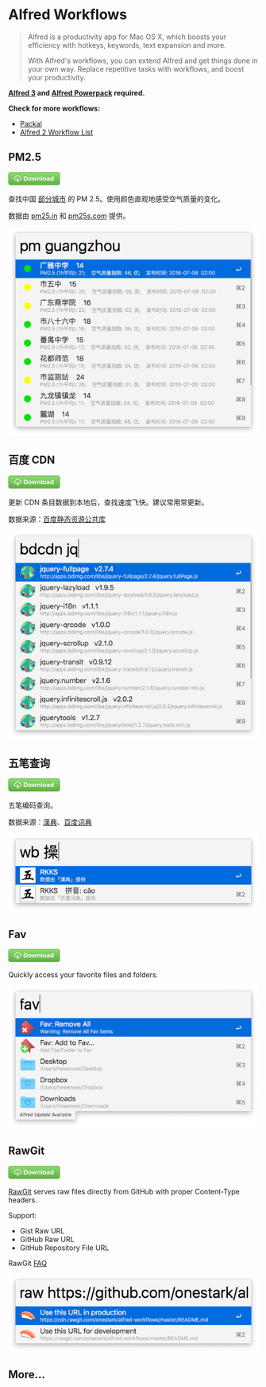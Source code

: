 # Alfred Workflows

> Alfred is a productivity app for Mac OS X, which boosts your efficiency with hotkeys, keywords, text expansion and more. 
>
> With Alfred's workflows, you can extend Alfred and get things done in your own way. Replace repetitive tasks with workflows, and boost your productivity.

**[Alfred 3] and [Alfred Powerpack] required.**

**Check for more workflows:**
- [Packal]
- [Alfred 2 Workflow List]


## PM2.5

[![Download][dl_btn]][pm2.5_wf]

查找中国 [部分城市](http://pm25.in/) 的 PM 2.5。使用颜色直观地感受空气质量的变化。

数据由 [pm25.in](http://pm25.in/) 和 [pm25s.com](http://www.pm25s.com/) 提供。

![PM2.5][pm2.5_shot]


## 百度 CDN

[![Download][dl_btn]][baidu_cdn_wf]

更新 CDN 条目数据到本地后，查找速度飞快。建议常用常更新。

数据来源：[百度静态资源公共库](http://cdn.code.baidu.com/)

![Baidu CDN][baidu-cdn_shot]


## 五笔查询

[![Download][dl_btn]][wubi_wf]

五笔编码查询。

数据来源：[漢典](http://www.zdic.net/)、[百度词典](http://dict.baidu.com/)

![五笔查询][wubi_shot]


## Fav

[![Download][dl_btn]][fav_wf]

Quickly access your favorite files and folders.

![Fav][fav_shot]


## RawGit

[![Download][dl_btn]][rawgit_wf]

[RawGit](https://rawgit.com/) serves raw files directly from GitHub with proper Content-Type headers.

Support:

- Gist Raw URL
- GitHub Raw URL
- GitHub Repository File URL

RawGit [FAQ](https://github.com/rgrove/rawgit/wiki/Frequently-Asked-Questions)

![RawGit][rawgit_shot]

## More...

[dl_btn]: assets/btn_dl_gr.png "Download"

[pm2.5_wf]: https://github.com/onestark/alfred-workflows/raw/master/downloads/PM2.5.alfredworkflow
[pm2.5_shot]: assets/pm2.5_shot.png

[baidu_cdn_wf]: https://github.com/onestark/alfred-workflows/raw/master/downloads/Baidu-CDN.alfredworkflow
[baidu-cdn_shot]: assets/baidu-cdn_shot.png

[wubi_wf]: https://github.com/onestark/alfred-workflows/raw/master/downloads/Wubi.alfredworkflow
[wubi_shot]: assets/wubi_shot.png

[fav_wf]: https://github.com/onestark/alfred-workflows/raw/master/downloads/Fav.alfredworkflow
[fav_shot]: assets/fav_shot.png

[rawgit_wf]: https://github.com/onestark/alfred-workflows/raw/master/downloads/RawGit.alfredworkflow
[rawgit_shot]: assets/rawgit_shot.png

[Alfred 3]: https://www.alfredapp.com/
[Alfred Powerpack]: https://www.alfredapp.com/powerpack/
[Alfred 2 Workflow List]:http://alfredworkflow.com/
[Packal]: http://www.packal.org/
